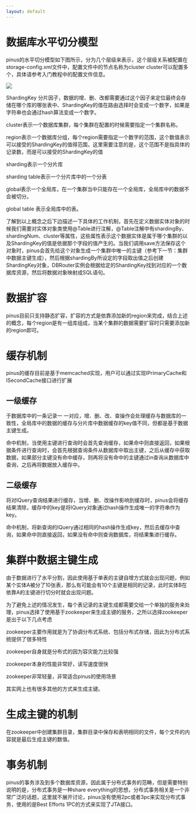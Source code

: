 ```yaml
---
layout: default
---
```

# 数据库水平切分模型

pinus的水平切分模型如下图所示，分为几个层级来表示，这个层级关系被配置在storage-config.xml文件中，配置文件中的节点名称为cluster
cluster可以配置多个，具体请参考入门教程中的配置文件信息。

![]({{site.baseurl}}img/sharding_arch.png)

ShardingKey 分片因子，数据的增、删、改都需要通过这个因子来定位最终会存储在哪个库的哪张表中、ShardingKey的值在路由选择时会变成一个数字，如果是字符串也会通过hash算法变成一个数字。

cluster表示一个数据库集群，每个集群在配置的时候需要指定一个集群名称。

region表示一个数据库分组，每个region需要指定一个数字的范围，这个数值表示可以接受的ShardingKey的值得范围，这里需要注意的是，这个范围不是指具体的记录数，而是可以接受的ShardingKey的值

sharding表示一个分片库

sharding table表示一个分片库中的一个分表

global表示一个全局库，在一个集群当中只能存在一个全局库，全局库中的数据不会被切分。

global table 表示全局库中的表。

了解到以上概念之后下边描述一下具体的工作机制，首先在定义数据实体对象的时候我们需要对实体对象类使用@Table进行注解，@Table注解中有shardingBy、shardingNum、cluster等属性，这些属性表示这个数据实体是属于哪个集群的以及ShardingKey的值是依据那个字段的值产生的。当我们调用save方法保存这个对象时，pinus会首先给这个对象生成一个集群中唯一的主键（参考下一节：集群中数据主键生成），然后根据shardingBy所设定的字段取出值之后创建ShardingKey对象，DBRouter实例会根据给定的ShardingKey找到对应的一个数据库资源，然后将数据对象映射成SQL语句。

# 数据扩容
pinus目前只支持静态扩容，扩容的方式是依靠添加新的region来完成，结合上述的概念，每个region是有一组库组成，当某个集群的数据需要扩容时只需要添加新的region即可。

# 缓存机制
pinus的缓存目前是基于memcached实现，用户可以通过实现IPrimaryCache和ISecondCache接口进行扩展

## 一级缓存

于数据库中的一条记录一 一对应，增、删、改、查操作会处理缓存与数据库的一致性，全局库中的数据的缓存与分片库中数据缓存的key值不同，但都是基于数据主键生成。

命中机制，当使用主键进行查询时会首先查询缓存，如果命中则直接返回，如果根据条件进行查询时，会首先根据查询条件从数据库中取出主键，之后从缓存中获取数据，如果部分主键没有命中缓存，则再将没有命中的主键通过in查询从数据库中查询，之后再将数据放入缓存中。

## 二级缓存

将对IQuery查询结果进行缓存，当增、删、改操作影响到缓存时，pinus会将缓存结果清除，缓存中的key是将IQuery对象通过hash操作生成唯一的字符串作为key。

命中机制，将新查询的IQuery通过相同的hash操作生成key，然后去缓存中查询，如果命中则直接返回，如果没有命中则查询数据库，将结果集进行缓存。

# 集群中数据主键生成

由于数据进行了水平分割，因此使用基于单表的主键自增方式就会出现问题，例如某个实体A被分了10张表，那么有可能会有10个主键是相同的记录，此时实体B在依靠A的主键进行切分时就会出现问题。

为了避免上述的情况发生，每个表记录的主键生成都需要交给一个单独的服务来处理，pinus选择了使用基于zookeeper来生成主键的服务，之所以选择zookeeper是出于以下几点考虑

zookeeper主要作用就是为了协调分布式系统、包括分布式存储，因此为分布式系统提供了很多特性

zookeeper自身就是分布式的因为容灾能力比较强

zookeeper本身的性能非常好，读写速度很快

zookeeper非常轻量，非常适合pinus的使用场景

其实网上也有很多其他的方式来生成主键。

# 生成主键的机制
在zookeeper中创建集群目录，集群目录中保存和表明相同的文件，每个文件的内容就是最后生成主键的数值。

# 事务机制

pinus的事务涉及到多个数据库资源，因此属于分布式事务的范畴，但是需要特别说明的是，分布式事务是一种share everything的思想，分布式事务相关是一个非常广泛的话题，这里就不展开讨论，pinus没有使用2pc或者3pc来实现分布式事务，使用的是Best Efforts 1PC的方式来实现了JTA接口。

